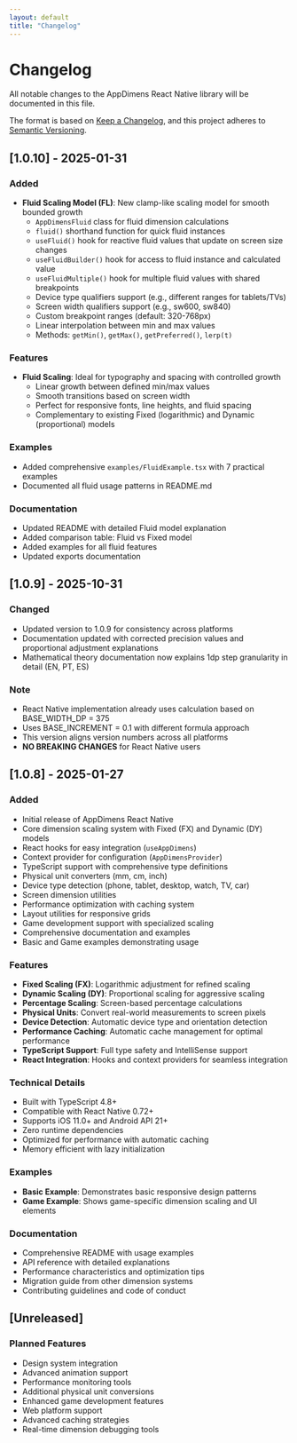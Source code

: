 ```yaml
---
layout: default
title: "Changelog"
---
```


# Changelog

All notable changes to the AppDimens React Native library will be documented in this file.

The format is based on [Keep a Changelog](https://keepachangelog.com/en/1.0.0/),
and this project adheres to [Semantic Versioning](https://semver.org/spec/v2.0.0.html).

## [1.0.10] - 2025-01-31

### Added
- **Fluid Scaling Model (FL)**: New clamp-like scaling model for smooth bounded growth
  - `AppDimensFluid` class for fluid dimension calculations
  - `fluid()` shorthand function for quick fluid instances
  - `useFluid()` hook for reactive fluid values that update on screen size changes
  - `useFluidBuilder()` hook for access to fluid instance and calculated value
  - `useFluidMultiple()` hook for multiple fluid values with shared breakpoints
  - Device type qualifiers support (e.g., different ranges for tablets/TVs)
  - Screen width qualifiers support (e.g., sw600, sw840)
  - Custom breakpoint ranges (default: 320-768px)
  - Linear interpolation between min and max values
  - Methods: `getMin()`, `getMax()`, `getPreferred()`, `lerp(t)`

### Features
- **Fluid Scaling**: Ideal for typography and spacing with controlled growth
  - Linear growth between defined min/max values
  - Smooth transitions based on screen width
  - Perfect for responsive fonts, line heights, and fluid spacing
  - Complementary to existing Fixed (logarithmic) and Dynamic (proportional) models

### Examples
- Added comprehensive `examples/FluidExample.tsx` with 7 practical examples
- Documented all fluid usage patterns in README.md

### Documentation
- Updated README with detailed Fluid model explanation
- Added comparison table: Fluid vs Fixed model
- Added examples for all fluid features
- Updated exports documentation

## [1.0.9] - 2025-10-31

### Changed
- Updated version to 1.0.9 for consistency across platforms
- Documentation updated with corrected precision values and proportional adjustment explanations
- Mathematical theory documentation now explains 1dp step granularity in detail (EN, PT, ES)

### Note
- React Native implementation already uses calculation based on BASE_WIDTH_DP = 375
- Uses BASE_INCREMENT = 0.1 with different formula approach
- This version aligns version numbers across all platforms
- **NO BREAKING CHANGES** for React Native users

## [1.0.8] - 2025-01-27

### Added
- Initial release of AppDimens React Native
- Core dimension scaling system with Fixed (FX) and Dynamic (DY) models
- React hooks for easy integration (`useAppDimens`)
- Context provider for configuration (`AppDimensProvider`)
- TypeScript support with comprehensive type definitions
- Physical unit converters (mm, cm, inch)
- Device type detection (phone, tablet, desktop, watch, TV, car)
- Screen dimension utilities
- Performance optimization with caching system
- Layout utilities for responsive grids
- Game development support with specialized scaling
- Comprehensive documentation and examples
- Basic and Game examples demonstrating usage

### Features
- **Fixed Scaling (FX)**: Logarithmic adjustment for refined scaling
- **Dynamic Scaling (DY)**: Proportional scaling for aggressive scaling
- **Percentage Scaling**: Screen-based percentage calculations
- **Physical Units**: Convert real-world measurements to screen pixels
- **Device Detection**: Automatic device type and orientation detection
- **Performance Caching**: Automatic cache management for optimal performance
- **TypeScript Support**: Full type safety and IntelliSense support
- **React Integration**: Hooks and context providers for seamless integration

### Technical Details
- Built with TypeScript 4.8+
- Compatible with React Native 0.72+
- Supports iOS 11.0+ and Android API 21+
- Zero runtime dependencies
- Optimized for performance with automatic caching
- Memory efficient with lazy initialization

### Examples
- **Basic Example**: Demonstrates basic responsive design patterns
- **Game Example**: Shows game-specific dimension scaling and UI elements

### Documentation
- Comprehensive README with usage examples
- API reference with detailed explanations
- Performance characteristics and optimization tips
- Migration guide from other dimension systems
- Contributing guidelines and code of conduct

## [Unreleased]

### Planned Features
- Design system integration
- Advanced animation support
- Performance monitoring tools
- Additional physical unit conversions
- Enhanced game development features
- Web platform support
- Advanced caching strategies
- Real-time dimension debugging tools
